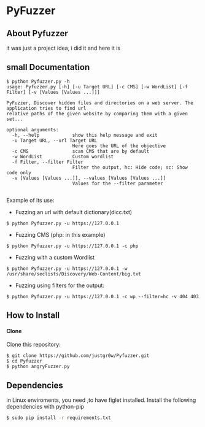 # PyFuzzer

## About Pyfuzzer
it was just a project idea, i did it and here it is

## small Documentation

~~~
$ python Pyfuzzer.py -h
usage: Pyfuzzer.py [-h] [-u Target URL] [-c CMS] [-w WordList] [-f Filter] [-v [Values [Values ...]]]

PyFuzzer, Discover hidden files and directories on a web server. The application tries to find url
relative paths of the given website by comparing them with a given set...

optional arguments:
  -h, --help            show this help message and exit
  -u Target URL, --url Target URL
                        Here goes the URL of the objective
  -c CMS                scan CMS that are by default
  -w WordList           Custom wordlist
  -f Filter, --filter Filter
                        Filter the output, hc: Hide code; sc: Show code only
  -v [Values [Values ...]], --values [Values [Values ...]]
                        Values for the --filter parameter
                        
~~~

Example of its use:

* Fuzzing an url with default dictionary(dicc.txt)
~~~
$ python Pyfuzzer.py -u https://127.0.0.1
~~~

* Fuzzing CMS (php: in this example)
~~~
$ python Pyfuzzer.py -u https://127.0.0.1 -c php
~~~

* Fuzzing with a custom Wordlist
~~~
$ python Pyfuzzer.py -u https://127.0.0.1 -w /usr/share/seclists/Discovery/Web-Content/big.txt
~~~

* Fuzzing using filters for the output:
~~~
$ python Pyfuzzer.py -u https://127.0.0.1 -c wp --filter=hc -v 404 403
~~~

## How to Install
#### Clone
 Clone this repository:
 ```
$ git clone https://github.com/justgr0w/Pyfuzzer.git
$ cd Pyfuzzer
$ python angryFuzzer.py
```

## Dependencies
 in Linux enviroments, you need ,to have figlet installed.
 Install the following dependencies with python-pip
 ```bash
$ sudo pip install -r requirements.txt
```
